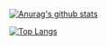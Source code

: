 [![Anurag's github stats](https://github-readme-stats.vercel.app/api?username=leeseojune53)](https://github.com/leeseojune53)

[![Top Langs](https://github-readme-stats.vercel.app/api/top-langs/?username=leeseojune53)](https://github.com/leeseojune5)
